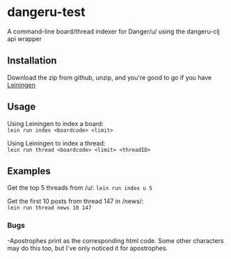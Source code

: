 # dangeru-test

A command-line board/thread indexer for Danger/u/ using the dangeru-clj api wrapper

## Installation

Download the zip from github, unzip, and you're good to go if you have [Leiningen](https://github.com/technomancy/leiningen)

## Usage

Using Leiningen to index a board:  
`lein run index <boardcode> <limit>`  
  
Using Leiningen to index a thread:  
`lein run thread <boardcode> <limit> <threadID>`  

## Examples

Get the top 5 threads from /u/:
`lein run index u 5`  
  
Get the first 10 posts from thread 147 in /news/:  
`lein run thread news 10 147`

### Bugs

-Apostrophes print as the corresponding html code. Some other characters may do this too, but I've only noticed it for apostrophes.

